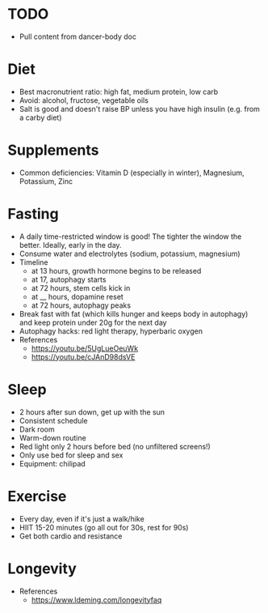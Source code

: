 
# TODO
- Pull content from dancer-body doc


# Diet
- Best macronutrient ratio: high fat, medium protein, low carb
- Avoid: alcohol, fructose, vegetable oils
- Salt is good and doesn't raise BP unless you have high insulin (e.g. from a carby diet)


# Supplements
- Common deficiencies: Vitamin D (especially in winter), Magnesium, Potassium, Zinc


# Fasting
- A daily time-restricted window is good! The tighter the window the better. Ideally, early in the day.
- Consume water and electrolytes (sodium, potassium, magnesium)
- Timeline
  - at 13 hours, growth hormone begins to be released
  - at 17, autophagy starts
  - at 72 hours, stem cells kick in
  - at __ hours, dopamine reset
  - at 72 hours, autophagy peaks
- Break fast with fat (which kills hunger and keeps body in autophagy) and keep protein under 20g for the next day
- Autophagy hacks: red light therapy, hyperbaric oxygen
- References
  - https://youtu.be/5UgLueOeuWk
  - https://youtu.be/cJAnD98dsVE


# Sleep
- 2 hours after sun down, get up with the sun
- Consistent schedule
- Dark room
- Warm-down routine
- Red light only 2 hours before bed (no unfiltered screens!)
- Only use bed for sleep and sex
- Equipment: chilipad


# Exercise
- Every day, even if it's just a walk/hike
- HIIT 15-20 minutes (go all out for 30s, rest for 90s)
- Get both cardio and resistance


# Longevity
- References
  - https://www.ldeming.com/longevityfaq


